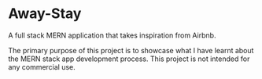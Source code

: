 # Away-Stay
A full stack MERN application that takes inspiration from Airbnb.

The primary purpose of this project is to showcase what I have learnt about the MERN stack app development process. This project is not intended for any commercial use.
